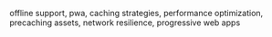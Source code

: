 offline support, pwa, caching strategies, performance optimization, precaching assets, network resilience, progressive web apps